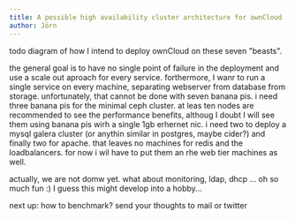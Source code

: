 ```yaml
---
title: A possible high availability cluster architecture for ownCloud
author: Jörn
---
```


todo diagram  of how I intend to deploy ownCloud on these seven "beasts". 

the general goal is to have no single point of failure in the deployment and use a scale out aproach for every service. forthermore, I wanr to run a single service on every machine, separating webserver from database from storage. unfortunately, that cannot be done with seven banana pis. i need three banana pis for the minimal ceph cluster. at leas ten nodes are recommended to see the performance benefits, althoug I doubt I will see them using banana pis wirh a single 1gb erhernet nic. i need two to deploy a mysql galera cluster (or anythin similar in postgres, maybe cider?) and finally two for apache. that leaves no machines for redis and the loadbalancers. for now i wil have to put them an rhe web tier machines as well.

actually, we are not domw yet. what about monitoring, ldap, dhcp ... oh so much fun :) I guess this might develop into a hobby...

next up: how to benchmark? send your thoughts to mail or twitter
